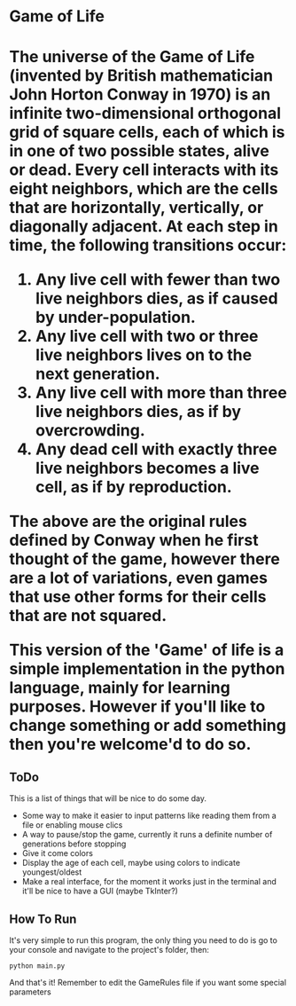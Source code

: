 <h1>Game of Life<h1>

The universe of the Game of Life (invented by British mathematician John Horton Conway in 1970) 
is an infinite two-dimensional orthogonal grid of square cells, each of which is in one of two
possible states, alive or dead.
Every cell interacts with its eight neighbors, which are the cells that are horizontally, 
vertically, or diagonally adjacent. At each step in time, the following transitions occur:

  1. Any live cell with fewer than two live neighbors dies, as if caused by under-population.
  2. Any live cell with two or three live neighbors lives on to the next generation.
  3. Any live cell with more than three live neighbors dies, as if by overcrowding.
  4. Any dead cell with exactly three live neighbors becomes a live cell, as if by reproduction.

The above are the original rules defined by Conway when he first thought of the game, however there
are a lot of variations, even games that use other forms for their cells that are not squared.

This version of the 'Game' of life is a simple implementation in the python language, mainly for 
learning purposes. However if you'll like to change something or add something then you're welcome'd to
do so.

<h2> ToDo </h2>
This is a list of things that will be nice to do some day.
<ul>
<li>Some way to make it easier to input patterns like reading them from a file or enabling mouse clics</li>
<li>A way to pause/stop the game, currently it runs a definite number of generations before stopping</li>
<li>Give it come colors</li>
<li>Display the age of each cell, maybe using colors to indicate youngest/oldest</li>
<li>Make a real interface, for the moment it works just in the terminal and it'll be nice to have a GUI (maybe TkInter?)
</ul>

<h2>How To Run</h2>
It's very simple to run this program, the only thing you need to do is go to your console and navigate to the project's folder, then:

    python main.py
    
And that's it! Remember to edit the GameRules file if you want some special parameters
